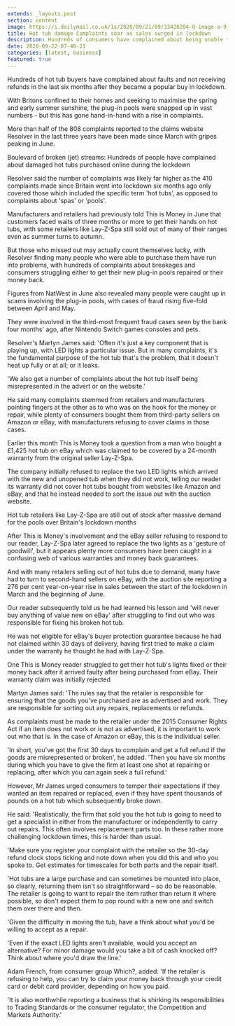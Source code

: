 ```yaml
---
extends: _layouts.post
section: content
image: https://i.dailymail.co.uk/1s/2020/09/21/09/33428204-0-image-a-9_1600677371614.jpg 
title: Hot tub damage Complaints soar as sales surged in lockdown 
description: Hundreds of consumers have complained about being unable to get their money back after hot tubs they bought during lockdown either broke down or didnt work properly to begin with. 
date: 2020-09-22-07-46-21 
categories: [latest, business] 
featured: true 
--- 
```

Hundreds of hot tub buyers have complained about faults and not receiving refunds in the last six months after they became a popular buy in lockdown.

With Britons confined to their homes and seeking to maximise the spring and early summer sunshine, the plug-in pools were snapped up in vast numbers - but this has gone hand-in-hand with a rise in complaints.

More than half of the 808 complaints reported to the claims website Resolver in the last three years have been made since March with gripes peaking in June.

Boulevard of broken (jet) streams: Hundreds of people have complained about damaged hot tubs purchased online during the lockdown

Resolver said the number of complaints was likely far higher as the 410 complaints made since Britain went into lockdown six months ago only covered those which included the specific term 'hot tubs', as opposed to complaints about 'spas' or 'pools'. 

Manufacturers and retailers had previously told This is Money in June that customers faced waits of three months or more to get their hands on hot tubs, with some retailers like Lay-Z-Spa still sold out of many of their ranges even as summer turns to autumn. 

But those who missed out may actually count themselves lucky, with Resolver finding many people who were able to purchase them have run into problems, with hundreds of complaints about breakages and consumers struggling either to get their new plug-in pools repaired or their money back.

Figures from NatWest in June also revealed many people were caught up in scams involving the plug-in pools, with cases of fraud rising five-fold between April and May. 

They were involved in the third-most frequent fraud cases seen by the bank four months' ago, after Nintendo Switch games consoles and pets.

Resolver's Martyn James said: 'Often it's just a key component that is playing up, with LED lights a particular issue. But in many complaints, it's the fundamental purpose of the hot tub that's the problem, that it doesn't heat up fully or at all; or it leaks.

'We also get a number of complaints about the hot tub itself being misrepresented in the advert or on the website.'

He said many complaints stemmed from retailers and manufacturers pointing fingers at the other as to who was on the hook for the money or repair, while plenty of consumers bought them from third-party sellers on Amazon or eBay, with manufacturers refusing to cover claims in those cases.

Earlier this month This is Money took a question from a man who bought a £1,425 hot tub on eBay which was claimed to be covered by a 24-month warranty from the original seller Lay-Z-Spa.

The company initially refused to replace the two LED lights which arrived with the new and unopened tub when they did not work, telling our reader its warranty did not cover hot tubs bought from websites like Amazon and eBay, and that he instead needed to sort the issue out with the auction website.



Hot tub retailers like Lay-Z-Spa are still out of stock after massive demand for the pools over Britain's lockdown months

After This is Money's involvement and the eBay seller refusing to respond to our reader, Lay-Z-Spa later agreed to replace the two lights as a 'gesture of goodwill', but it appears plenty more consumers have been caught in a confusing web of various warranties and money back guarantees.

And with many retailers selling out of hot tubs due to demand, many have had to turn to second-hand sellers on eBay, with the auction site reporting a 276 per cent year-on-year rise in sales between the start of the lockdown in March and the beginning of June.

Our reader subsequently told us he had learned his lesson and 'will never buy anything of value new on eBay' after struggling to find out who was responsible for fixing his broken hot tub.

He was not eligible for eBay's buyer protection guarantee because he had not claimed within 30 days of delivery, having first tried to make a claim under the warranty he thought he had with Lay-Z-Spa.

One This is Money reader struggled to get their hot tub's lights fixed or their money back after it arrived faulty after being purchased from eBay. Their warranty claim was initially rejected

Martyn James said: 'The rules say that the retailer is responsible for ensuring that the goods you've purchased are as advertised and work. They are responsible for sorting out any repairs, replacements or refunds.

As complaints must be made to the retailer under the 2015 Consumer Rights Act if an item does not work or is not as advertised, it is important to work out who that is. In the case of Amazon or eBay, this is the individual seller.

'In short, you've got the first 30 days to complain and get a full refund if the goods are misrepresented or broken', he added. 'Then you have six months during which you have to give the firm at least one shot at repairing or replacing, after which you can again seek a full refund.'

However, Mr James urged consumers to temper their expectations if they wanted an item repaired or replaced, even if they have spent thousands of pounds on a hot tub which subsequently broke down.

He said: 'Realistically, the firm that sold you the hot tub is going to need to get a specialist in either from the manufacturer or independently to carry out repairs. This often involves replacement parts too. In these rather more challenging lockdown times, this is harder than usual.

'Make sure you register your complaint with the retailer so the 30-day refund clock stops ticking and note down when you did this and who you spoke to. Get estimates for timescales for both parts and the repair itself.

'Hot tubs are a large purchase and can sometimes be mounted into place, so clearly, returning them isn't so straightforward – so do be reasonable. The retailer is going to want to repair the item rather than return it where possible, so don't expect them to pop round with a new one and switch them over there and then.

'Given the difficulty in moving the tub, have a think about what you'd be willing to accept as a repair.

'Even if the exact LED lights aren't available, would you accept an alternative? For minor damage would you take a bit of cash knocked off? Think about where you'd draw the line.'

Adam French, from consumer group Which?, added: 'If the retailer is refusing to help, you can try to claim your money back through your credit card or debit card provider, depending on how you paid. 

'It is also worthwhile reporting a business that is shirking its responsibilities to Trading Standards or the consumer regulator, the Competition and Markets Authority.'

